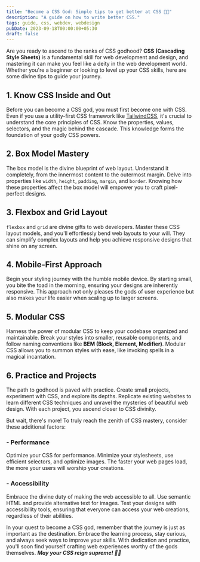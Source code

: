 ```yaml
---
title: "Become a CSS God: Simple tips to get better at CSS 🌟✨"
description: "A guide on how to write better CSS."
tags: guide, css, webdev, webdesign
pubDate: 2023-09-18T00:00:00+05:30
draft: false
---
```


Are you ready to ascend to the ranks of CSS godhood? **CSS (Cascading Style Sheets)** is a fundamental skill for web development and design, and mastering it can make you feel like a deity in the web development world. Whether you're a beginner or looking to level up your CSS skills, here are some divine tips to guide your journey.

## 1. **Know CSS Inside and Out**

Before you can become a CSS god, you must first become one with CSS. Even if you use a utility-first CSS framework like [TailwindCSS](https://tailwindcss.com/), it's crucial to understand the core principles of CSS. Know the properties, values, selectors, and the magic behind the cascade. This knowledge forms the foundation of your godly CSS powers.

## 2. **Box Model Mastery**

The box model is the divine blueprint of web layout. Understand it completely, from the innermost content to the outermost margin. Delve into properties like `width`, `height`, `padding`, `margin`, and `border`. Knowing how these properties affect the box model will empower you to craft pixel-perfect designs.

## 3. **Flexbox and Grid Layout**

`flexbox` and `grid` are divine gifts to web developers. Master these CSS layout models, and you'll effortlessly bend web layouts to your will. They can simplify complex layouts and help you achieve responsive designs that shine on any screen.

## 4. **Mobile-First Approach**

Begin your styling journey with the humble mobile device. By starting small, you bite the toad in the morning, ensuring your designs are inherently responsive. This approach not only pleases the gods of user experience but also makes your life easier when scaling up to larger screens.

## 5. **Modular CSS**

Harness the power of modular CSS to keep your codebase organized and maintainable. Break your styles into smaller, reusable components, and follow naming conventions like **BEM (Block, Element, Modifier)**. Modular CSS allows you to summon styles with ease, like invoking spells in a magical incantation.

## 6. **Practice and Projects**

The path to godhood is paved with practice. Create small projects, experiment with CSS, and explore its depths. Replicate existing websites to learn different CSS techniques and unravel the mysteries of beautiful web design. With each project, you ascend closer to CSS divinity.

But wait, there's more! To truly reach the zenith of CSS mastery, consider these additional factors:

### - Performance

Optimize your CSS for performance. Minimize your stylesheets, use efficient selectors, and optimize images. The faster your web pages load, the more your users will worship your creations.

### - Accessibility

Embrace the divine duty of making the web accessible to all. Use semantic HTML and provide alternative text for images. Test your designs with accessibility tools, ensuring that everyone can access your web creations, regardless of their abilities.

In your quest to become a CSS god, remember that the journey is just as important as the destination. Embrace the learning process, stay curious, and always seek ways to improve your skills. With dedication and practice, you'll soon find yourself crafting web experiences worthy of the gods themselves. _**May your CSS reign supreme! 🌟✨**_
